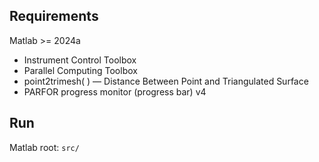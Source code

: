 ## Requirements

Matlab >= 2024a

- Instrument Control Toolbox
- Parallel Computing Toolbox
- point2trimesh( ) — Distance Between Point and Triangulated Surface
- PARFOR progress monitor (progress bar) v4

## Run

Matlab root: `src/`

